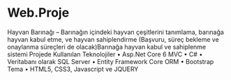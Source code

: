 # Web.Proje
Hayvan Barınağı – Barınağın içindeki hayvan çeşitlerini tanımlama, barınağa hayvan kabul
etme, ve hayvan sahiplendirme (Başvuru, süreç bekleme ve onaylanma süreçleri de
olacak)Barınağa hayvan kabul ve sahiplenme sistemi
Projede Kullanılan Teknolojiler
• Asp.Net Core 6 MVC
• C#
• Veritabanı olarak SQL Server
• Entity Framework Core ORM
• Bootstrap Tema
• HTML5, CSS3, Javascript ve JQUERY
